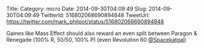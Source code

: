 Title: 
Category: micro
Date: 2014-09-30T04:09:49
Slug: 2014-09-30T04:09:49
TwitterId: 516802068690894848
TweetUrl: https://twitter.com/mark_philpot/status/516802068690894848

Games like Mass Effect should also reward an even split between Paragon &amp; Renegade (100% R, 50/50, 100% P) (even Revolution 60 [@Spacekatgal](https://twitter.com/Spacekatgal))